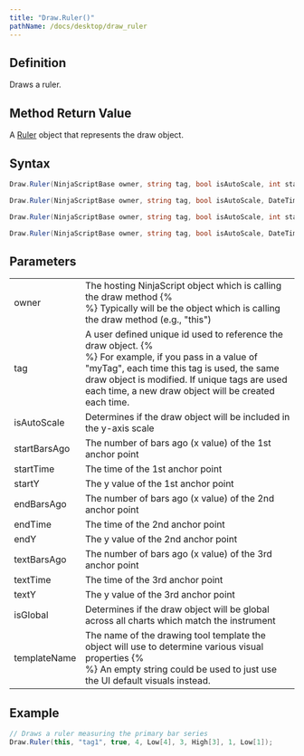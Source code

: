 ```yaml
---
title: "Draw.Ruler()"
pathName: /docs/desktop/draw_ruler
---
```


## Definition

Draws a ruler.

## Method Return Value

A [Ruler](/docs/desktop/ruler) object that represents the draw object.

## Syntax

```csharp
Draw.Ruler(NinjaScriptBase owner, string tag, bool isAutoScale, int startBarsAgo, double startY, int endBarsAgo, double endY, int textBarsAgo, double textY)
```

```csharp
Draw.Ruler(NinjaScriptBase owner, string tag, bool isAutoScale, DateTime startTime, double startY, DateTime endTime, double endY, DateTime textTime, double textY)
```

```csharp
Draw.Ruler(NinjaScriptBase owner, string tag, bool isAutoScale, int startBarsAgo, double startY, int endBarsAgo, double endY, int textBarsAgo, double textY, bool isGlobal, string templateName)
```

```csharp
Draw.Ruler(NinjaScriptBase owner, string tag, bool isAutoScale, DateTime startTime, double startY, DateTime endTime, double endY, DateTime textTime, double textY, bool isGlobal, string templateName)
```

## Parameters

|  |  |
| --- | --- |
| owner | The hosting NinjaScript object which is calling the draw method {% <br> %} Typically will be the object which is calling the draw method (e.g., "this") |
| tag | A user defined unique id used to reference the draw object. {% <br> %} For example, if you pass in a value of "myTag", each time this tag is used, the same draw object is modified. If unique tags are used each time, a new draw object will be created each time. |
| isAutoScale | Determines if the draw object will be included in the y-axis scale |
| startBarsAgo | The number of bars ago (x value) of the 1st anchor point |
| startTime | The time of the 1st anchor point |
| startY | The y value of the 1st anchor point |
| endBarsAgo | The number of bars ago (x value) of the 2nd anchor point |
| endTime | The time of the 2nd anchor point |
| endY | The y value of the 2nd anchor point |
| textBarsAgo | The number of bars ago (x value) of the 3rd anchor point |
| textTime | The time of the 3rd anchor point |
| textY | The y value of the 3rd anchor point |
| isGlobal | Determines if the draw object will be global across all charts which match the instrument |
| templateName | The name of the drawing tool template the object will use to determine various visual properties {% <br> %} An empty string could be used to just use the UI default visuals instead. |

## Example

```csharp
// Draws a ruler measuring the primary bar series
Draw.Ruler(this, "tag1", true, 4, Low[4], 3, High[3], 1, Low[1]);
```
